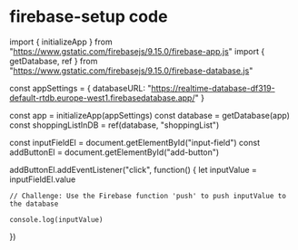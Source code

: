 # firebase-setup code
import { initializeApp } from "https://www.gstatic.com/firebasejs/9.15.0/firebase-app.js"
import { getDatabase, ref } from "https://www.gstatic.com/firebasejs/9.15.0/firebase-database.js"

const appSettings = {
    databaseURL: "https://realtime-database-df319-default-rtdb.europe-west1.firebasedatabase.app/"
}

const app = initializeApp(appSettings)
const database = getDatabase(app)
const shoppingListInDB = ref(database, "shoppingList")

const inputFieldEl = document.getElementById("input-field")
const addButtonEl = document.getElementById("add-button")

addButtonEl.addEventListener("click", function() {
    let inputValue = inputFieldEl.value
    
    // Challenge: Use the Firebase function 'push' to push inputValue to the database
    
    console.log(inputValue)
})
